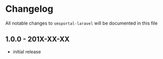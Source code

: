 # Changelog

All notable changes to `smsportal-laravel` will be documented in this file

## 1.0.0 - 201X-XX-XX

- initial release
